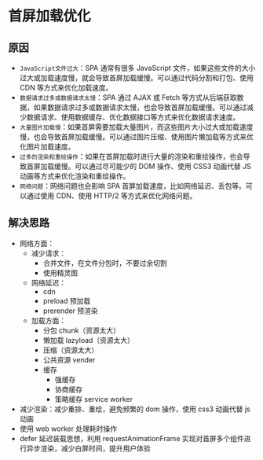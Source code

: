 # 首屏加载优化

## 原因

- `JavaScript文件过大`：SPA 通常有很多 JavaScript 文件，如果这些文件的大小过大或加载速度慢，就会导致首屏加载缓慢。可以通过代码分割和打包、使用 CDN 等方式来优化加载速度。
- `数据请求过多或数据请求太慢`：SPA 通过 AJAX 或 Fetch 等方式从后端获取数据，如果数据请求过多或数据请求太慢，也会导致首屏加载缓慢。可以通过减少数据请求、使用数据缓存、优化数据接口等方式来优化数据请求速度。
- `大量图片加载慢`：如果首屏需要加载大量图片，而这些图片大小过大或加载速度慢，也会导致首屏加载缓慢。可以通过图片压缩、使用图片懒加载等方式来优化图片加载速度。
- `过多的渲染和重绘操作`：如果在首屏加载时进行大量的渲染和重绘操作，也会导致首屏加载缓慢。可以通过尽可能少的 DOM 操作、使用 CSS3 动画代替 JS 动画等方式来优化渲染和重绘操作。
- `网络问题`：网络问题也会影响 SPA 首屏加载速度，比如网络延迟、丢包等。可以通过使用 CDN、使用 HTTP/2 等方式来优化网络问题。

## 解决思路

- 网络方面：
  - 减少请求：
    - 合并文件，在文件分包时，不要过余切割
    - 使用精灵图
  - 网络延迟：
    - cdn
    - preload 预加载
    - prerender 预渲染
  - 加载方面：
    - 分包 chunk（资源太大）
    - 懒加载 lazyload（资源太大）
    - 压缩（资源太大）
    - 公共资源 vender
    - 缓存
      - 强缓存
      - 协商缓存
      - 策略缓存 service worker
- 减少渲染：减少重排、重绘，避免频繁的 dom 操作，使用 css3 动画代替 js 动画
- 使用 web worker 处理耗时操作
- defer 延迟装载思想，利用 requestAnimationFrame 实现对首屏多个组件进行异步渲染，减少白屏时间，提升用户体验
